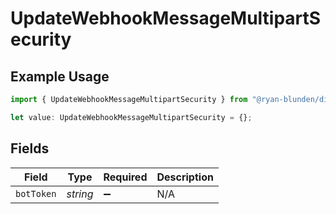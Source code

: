 # UpdateWebhookMessageMultipartSecurity

## Example Usage

```typescript
import { UpdateWebhookMessageMultipartSecurity } from "@ryan-blunden/discord/models/operations";

let value: UpdateWebhookMessageMultipartSecurity = {};
```

## Fields

| Field              | Type               | Required           | Description        |
| ------------------ | ------------------ | ------------------ | ------------------ |
| `botToken`         | *string*           | :heavy_minus_sign: | N/A                |